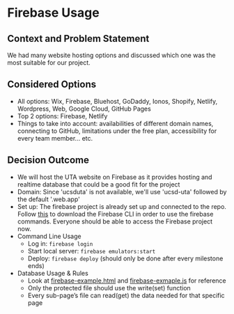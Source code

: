 # Firebase Usage

## Context and Problem Statement

We had many website hosting options and discussed which one was the most suitable for our project.

## Considered Options

* All options: Wix, Firebase, Bluehost, GoDaddy, Ionos, Shopify, Netlify, Wordpress, Web, Google Cloud, GitHub Pages
* Top 2 options: Firebase, Netlify
* Things to take into account: availabilities of different domain names, connecting to GitHub, limitations under the free plan, accessibility for every team member... etc.

## Decision Outcome
- We will host the UTA website on Firebase as it provides hosting and realtime database that could be a good fit for the project
- Domain: Since 'ucsduta' is not available, we'll use 'ucsd-uta' followed by the default '.web.app'
- Set up: The firebase project is already set up and connected to the repo. Follow [this](https://firebase.google.com/docs/cli) to download the Firebase CLI in order to use the firebase commands. Everyone should be able to access the Firebase project now.
- Command Line Usage
  - Log in: `firebase login`
  - Start local server: `firebase emulators:start`
  - Deploy: `firebase deploy` (should only be done after every milestone ends)
- Database Usage & Rules
  - Look at [firebase-example.html](./../../source/firebase-example.html) and [firebase-exmaple.js](./../../source/scripts/firebase-example.js) for reference
  - Only the protected file should use the write(set) function
  - Every sub-page’s file can read(get) the data needed for that specific page
